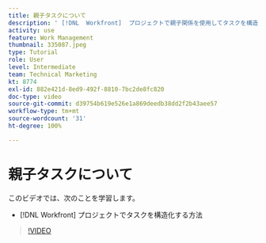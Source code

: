 ```yaml
---
title: 親子タスクについて
description: ' [!DNL  Workfront]  プロジェクトで親子関係を使用してタスクを構造化する方法について説明します。'
activity: use
feature: Work Management
thumbnail: 335087.jpeg
type: Tutorial
role: User
level: Intermediate
team: Technical Marketing
kt: 8774
exl-id: 882e421d-8ed9-492f-8810-7bc2de8fc820
doc-type: video
source-git-commit: d39754b619e526e1a869deedb38dd2f2b43aee57
workflow-type: tm+mt
source-wordcount: '31'
ht-degree: 100%

---
```


# 親子タスクについて

このビデオでは、次のことを学習します。

* [!DNL Workfront] プロジェクトでタスクを構造化する方法

>[!VIDEO](https://video.tv.adobe.com/v/335087/?quality=12)
